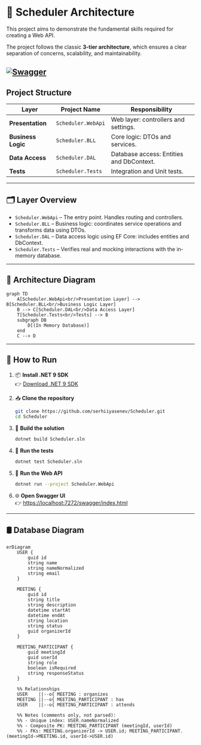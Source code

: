 # 🔧 Scheduler Architecture

This project aims to demonstrate the fundamental skills required for creating a Web API.

The project follows the classic **3-tier architecture**, which ensures a clear separation of concerns, scalability, and maintainability.

[![Swagger](https://img.shields.io/badge/Swagger-UI-85EA2D?logo=swagger&logoColor=white)](https://scheduler-api-demo.azurewebsites.net/swagger/index.html)
---

## Project Structure

| Layer            | Project Name   | Responsibility                                      |
|------------------|----------------|-----------------------------------------------------|
| **Presentation** | `Scheduler.WebApi`     | Web layer: controllers and settings. |
| **Business Logic** | `Scheduler.BLL`       | Core logic: DTOs and services.    |
| **Data Access**  | `Scheduler.DAL`        | Database access: Entities and DbContext. |
| **Tests**        | `Scheduler.Tests`      | Integration and Unit tests.                 |

---

## 🗂 Layer Overview

- `Scheduler.WebApi` – The entry point. Handles routing and controllers.
- `Scheduler.BLL` – Business logic: coordinates service operations and transforms data using DTOs.
- `Scheduler.DAL` – Data access logic using EF Core: includes entities and DbContext.
- `Scheduler.Tests` – Verifies real and mocking interactions with the in-memory database.

---

## 📐 Architecture Diagram

```mermaid
graph TD
    A[Scheduler.WebApi<br/>Presentation Layer] --> B[Scheduler.BLL<br/>Business Logic Layer]
    B --> C[Scheduler.DAL<br/>Data Access Layer]
    T[Scheduler.Tests<br/>Tests] --> B
    subgraph DB
        D[(In Memory Database)]
    end
    C --> D
```

---

## 🔧 How to Run

1. 📦 **Install .NET 9 SDK**  
   👉 [Download .NET 9 SDK](https://dotnet.microsoft.com/en-us/download)

2. 📥 **Clone the repository**
   ```bash
   git clone https://github.com/serhiiyasenev/Scheduler.git
   cd Scheduler
   ```

3. 🧱 **Build the solution**
   ```bash
   dotnet build Scheduler.sln
   ```

4. 🧪 **Run the tests**
   ```bash
   dotnet test Scheduler.sln
   ```

5. 🚀 **Run the Web API**
   ```bash
   dotnet run --project Scheduler.WebApi
   ```

6. 🌐 **Open Swagger UI**  
   👉 [https://localhost:7272/swagger/index.html](https://localhost:7272/swagger/index.html)

---
   ## 🛢️ Database Diagram

```mermaid
erDiagram
    USER {
        guid id
        string name
        string nameNormalized
        string email
    }

    MEETING {
        guid id
        string title
        string description
        datetime startAt
        datetime endAt
        string location
        string status
        guid organizerId
    }

    MEETING_PARTICIPANT {
        guid meetingId
        guid userId
        string role
        boolean isRequired
        string responseStatus
    }

    %% Relationships
    USER    ||--o{ MEETING : organizes
    MEETING ||--o{ MEETING_PARTICIPANT : has
    USER    ||--o{ MEETING_PARTICIPANT : attends

    %% Notes (comments only, not parsed):
    %% - Unique index: USER.nameNormalized
    %% - Composite PK: MEETING_PARTICIPANT (meetingId, userId)
    %% - FKs: MEETING.organizerId -> USER.id; MEETING_PARTICIPANT.(meetingId->MEETING.id, userId->USER.id)
```
